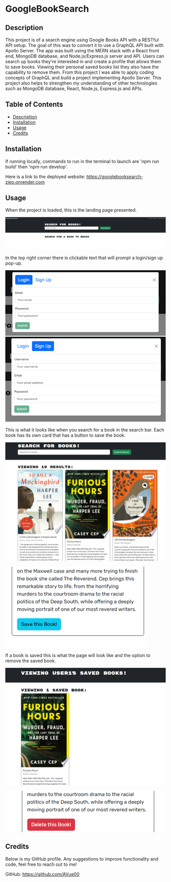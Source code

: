 # GoogleBookSearch

## Description

This project is of a search engine using Google Books API with a RESTful API setup. The goal of this was to convert it to use a GraphQL API built with Apollo Server. The app was built using the MERN stack with a React front end, MongoDB database, and Node.js/Express.js server and API. Users can search up books they're interested in and create a profile that allows them to save books. Viewing their personal saved books list they also have the capability to remove them. From this project I was able to apply coding concepts of GraphQL and build a project implementing Apollo Server. This project also helps to strengthen my understanding of other technologies such as MongoDB database, React, Node.js, Express.js and APIs.

## Table of Contents

- [Description](#description)
- [Installation](#installation)
- [Usage](#usage)
- [Credits](#credits)

## Installation

If running locally, commands to run in the terminal to launch are 'npm run build' then 'npm run develop'.

Here is a link to the deployed website: https://googlebooksearch-zieo.onrender.com

## Usage

When the project is loaded, this is the landing page presented.

![LandingPage](images/landing-page.png)

In the top right corner there is clickable text that will prompt a login/sign up pop-up.

![Pop-Up1](images/login.png)
![Pop-Up2](images/sign-up.png)

This is what it looks like when you search for a book in the search bar. Each book has its own card that has a button to save the book.

![Search](images/book-search.png)

![Save-Book](images/book-save.png)

If a book is saved this is what the page will look like and the option to remove the saved book.

![Saved-List](images/saved-list.png)

![Remove-Book](images/remove-book.png)

## Credits

Below is my GitHub profile. Any suggestions to improve functionality and code, feel free to reach out to me!

GitHub: https://github.com/AVue00

